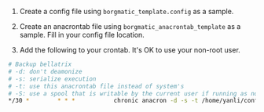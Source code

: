 1. Create a config file using `borgmatic_template.config` as a sample.

2. Create an anacrontab file using `borgmatic_anacrontab_template` as
   a sample. Fill in your config file location.

3. Add the following to your crontab. It's OK to use your non-root user.
  ```bash
# Backup bellatrix
# -d: don't deamonize
# -s: serialize execution
# -t: use this anacrontab file instead of system's
# -S: use a spool that is writable by the current user if running as non-root
*/30 *        * * *           chronic anacron -d -s -t /home/yanli/config/etc/backup-anacrontab -S /home/yanli/.anacron/spool
```

